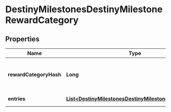 
# DestinyMilestonesDestinyMilestoneRewardCategory

## Properties
Name | Type | Description | Notes
------------ | ------------- | ------------- | -------------
**rewardCategoryHash** | **Long** | Look up the relevant DestinyMilestoneDefinition, and then use rewardCategoryHash to look up the category info in DestinyMilestoneDefinition.rewards. |  [optional]
**entries** | [**List&lt;DestinyMilestonesDestinyMilestoneRewardEntry&gt;**](DestinyMilestonesDestinyMilestoneRewardEntry.md) | The individual reward entries for this category, and their status. |  [optional]



